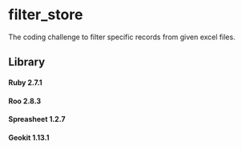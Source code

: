 # filter_store
The coding challenge to filter specific records from given excel files.

## Library
#### Ruby 2.7.1
#### Roo 2.8.3
#### Spreasheet 1.2.7
#### Geokit 1.13.1

